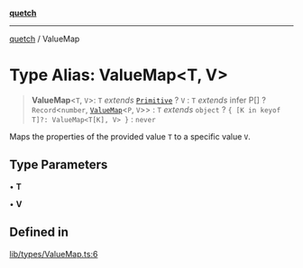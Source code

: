 [**quetch**](../README.md)

***

[quetch](../README.md) / ValueMap

# Type Alias: ValueMap\<T, V\>

> **ValueMap**\<`T`, `V`\>: `T` *extends* [`Primitive`](Primitive.md) ? `V` : `T` *extends* infer P[] ? `Record`\<`number`, [`ValueMap`](ValueMap.md)\<`P`, `V`\>\> : `T` *extends* `object` ? `{ [K in keyof T]?: ValueMap<T[K], V> }` : `never`

Maps the properties of the provided value `T` to a specific value `V`.

## Type Parameters

• **T**

• **V**

## Defined in

[lib/types/ValueMap.ts:6](https://github.com/nevoland/quetch/blob/3b1cd3aac672a1a4d2ad52892d4fa09995f51627/lib/types/ValueMap.ts#L6)
